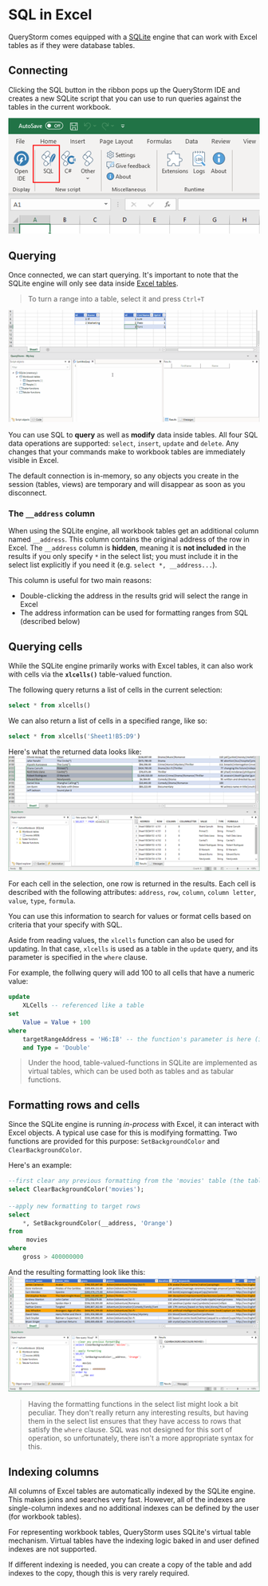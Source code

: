 # SQL in Excel
QueryStorm comes equipped with a [SQLite](https://www.sqlite.org) engine that can work with Excel tables as if they were database tables.

## Connecting
Clicking the SQL button in the ribbon pops up the QueryStorm IDE and creates a new SQLite script that you can use to run queries against the tables in the current workbook.

![Connect to workbook](../../Images/connect_sql.png)

## Querying

Once connected, we can start querying. It's important to note that the SQLite engine will only see data inside [Excel tables](http://www.excel-easy.com/data-analysis/tables.html "Excel tables intro"). 

> To turn a range into a table, select it and press `Ctrl+T`

![Querying](../../Images/sql_querying.gif?v=1)

You can use SQL to **query** as well as **modify** data inside tables. All four SQL data operations are supported: `select`, `insert`, `update` and `delete`. Any changes that your commands make to workbook tables are immediately visible in Excel. 

The default connection is in-memory, so any objects you create in the session (tables, views) are temporary and will disappear as soon as you disconnect.

### The `__address` column
When using the SQLite engine, all workbook tables get an additional column named `__address`. This column contains the original address of the row in Excel. The `__address` column is **hidden**, meaning it is **not included** in the results if you only specify `*` in the select list; you must include it in the select list explicitly if you need it (e.g. `select *, __address...`).

This column is useful for two main reasons:
- Double-clicking the address in the results grid will select the range in Excel
- The address information can be used for formatting ranges from SQL (described below)

## Querying cells 
While the SQLite engine primarily works with Excel tables, it can also work with cells via the **`xlcells()`** table-valued function. 

The following query returns a list of cells in the current selection:
```sql
select * from xlcells()
``` 
We can also return a list of cells in a specified range, like so:
``` sql
select * from xlcells('Sheet1!B5:D9')
```
Here's what the returned data looks like:
![Cells query](../../Images/xlcells.png)

For each cell in the selection, one row is returned in the results. Each cell is described with the following attributes: `address`, `row`, `column`, `column letter`, `value`, `type`, `formula`.

You can use this information to search for values or format cells based on criteria that your specify with SQL.

Aside from reading values, the `xlcells` function can also be used for updating. In that case, `xlcells` is used as a table in the `update` query, and its parameter is specified in the `where` clause. 

For example, the follwing query will add 100 to all cells that have a numeric value:

```sql
update
	XLCells -- referenced like a table
set 	
	Value = Value + 100
where 
	targetRangeAddress = 'H6:I8' -- the function's parameter is here (it's visible in autocomplete)
	and Type = 'Double'
```
> Under the hood, table-valued-functions in SQLite are implemented as virtual tables, which can be used both as tables and as tabular functions.


## Formatting rows and cells
Since the SQLite engine is running *in-process* with Excel, it can interact with Excel objects. A typical use case for this is modifying formatting. Two functions are provided for this purpose: `SetBackgroundColor` and `ClearBackgroundColor`.

Here's an example:
``` SQL
--first clear any previous formatting from the 'movies' table (the table name is used as the address)
select ClearBackgroundColor('movies');

--apply new formatting to target rows
select
	*, SetBackgroundColor(__address, 'Orange')
from
	 movies
where
	gross > 400000000
``` 
And the resulting formatting look like this:
![Formatting rows example](../../Images/setbackgroundcolor.png)

> Having the formatting functions in the select list might look a bit peculiar. They don't really return any interesting results, but having them in the select list ensures that they have access to rows that satisfy the `where` clause. SQL was not designed for this sort of operation, so unfortunately, there isn't a more appropriate syntax for this.


## Indexing columns
All columns of Excel tables are automatically indexed by the SQLite engine. This makes joins and searches very fast. However, all of the indexes are single-column indexes and no additional indexes can be defined by the user (for workbook tables). 

For representing workbook tables, QueryStorm uses SQLite's virtual table mechanism. Virtual tables have the indexing logic baked in and user defined indexes are not supported. 

If different indexing is needed, you can create a copy of the table and add indexes to the copy, though this is very rarely required.